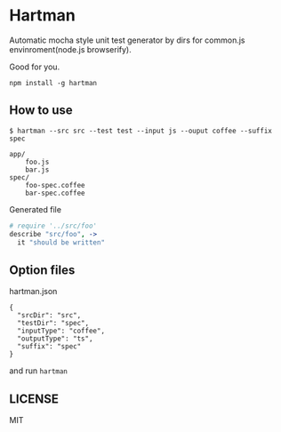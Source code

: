 # Hartman

Automatic mocha style unit test generator by dirs for common.js envinroment(node.js browserify).

Good for you.

```
npm install -g hartman
```

## How to use

```
$ hartman --src src --test test --input js --ouput coffee --suffix spec
```

```
app/
	foo.js
	bar.js
spec/
	foo-spec.coffee
	bar-spec.coffee
```

Generated file

```coffee
# require '../src/foo'
describe "src/foo", ->
  it "should be written"
```

## Option files

hartman.json
```
{
  "srcDir": "src",
  "testDir": "spec",
  "inputType": "coffee",
  "outputType": "ts",
  "suffix": "spec"
}
```

and run `hartman`

## LICENSE

MIT
